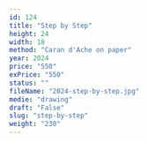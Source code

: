 ```yaml
---
id: 124
title: "Step by Step"
height: 24
width: 18
method: "Caran d'Ache on paper"
year: 2024
price: "550"
exPrice: "550"
status: ""
fileName: "2024-step-by-step.jpg"
medie: "drawing"
draft: "False"
slug: "step-by-step"
weight: "230"
---
```

